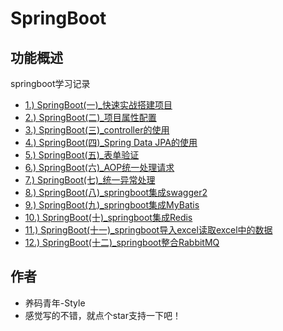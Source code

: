 # SpringBoot


## 功能概述

springboot学习记录

   * [1.) SpringBoot(一)_快速实战搭建项目](/springboot(一)/SpringBoot(一)_快速实战搭建项目.md)
   * [2.) SpringBoot(二)_项目属性配置](/springboot(二)/SpringBoot(二)_项目属性配置.md)
   * [3.) SpringBoot(三)_controller的使用](/springboot(三)/SpringBoot(三)_controller的使用.md)
   * [4.) SpringBoot(四)_Spring Data JPA的使用](/springboot(四)/SpringBoot(四)_SpringDataJPA的使用.md)
   * [5.) SpringBoot(五)_表单验证](/springboot(五)/SpringBoot(五)_表单验证.md)
   * [6.) SpringBoot(六)_AOP统一处理请求](/springboot(六)/SpringBoot(六)_AOP统一处理请求.md)
   * [7.) SpringBoot(七)_统一异常处理](/springboot(七)/SpringBoot(七)_统一异常处理.md)
   * [8.) SpringBoot(八)_springboot集成swagger2](/springboot(八)/SpringBoot(八)_springboot集成swagger2.md)
   * [9.) SpringBoot(九)_springboot集成MyBatis](/springboot(九)/SpringBoot(九)_springboot集成MyBatis.md)
   * [10.) SpringBoot(十)_springboot集成Redis](/springboot(十)/SpringBoot(十)_springboot集成Redis.md)
   * [11.) SpringBoot(十一)_springboot导入excel读取excel中的数据](/springboot(十一)/SpringBoot(十一)_springboot上传excel并读取数据.md)
   * [12.) SpringBoot(十二)_springboot整合RabbitMQ](/springboot(十二)/SpringBoot(十二)_springboot整合RabbitMQ.md)

   
   
   
  


## 作者

- 养码青年-Style
- 感觉写的不错，就点个star支持一下吧！